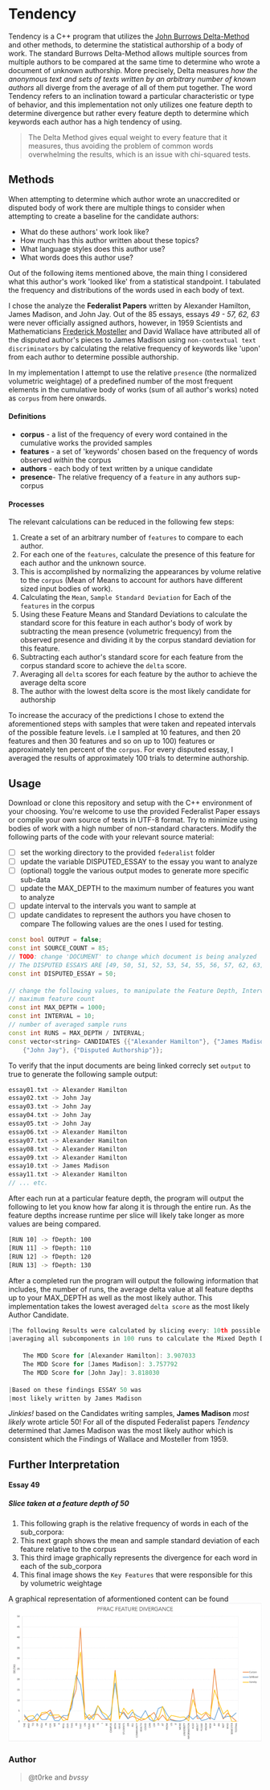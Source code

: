# Tendency
Tendency is a C++ program that utilizes the [John Burrows Delta-Method](https://pdfs.semanticscholar.org/52b3/85e2d0b098a2dadd279cf1787ea0291a7c95.pdf) and other methods, to determine the statistical authorship of a body of work. The standard Burrows Delta-Method allows multiple sources from multiple authors to be compared at the same time to determine who wrote a document of unknown authorship. More precisely, Delta measures *how the anonymous text and sets of texts written by an arbitrary number of known authors* all diverge from the average of all of them put together. The word Tendency refers to an inclination toward a particular characteristic or type of behavior, and this implementation not only utilizes one feature depth to determine divergence but rather every feature depth to determine which keywords each author has a high tendency of using.
> The Delta Method gives equal weight to every feature that it measures, thus avoiding the problem of common words overwhelming the results, which is an issue with chi-squared tests. 

## Methods
When attempting to determine which author wrote an unaccredited or disputed body of work there are multiple things to consider when attempting to create a baseline for the candidate authors:
- What do these authors' work look like?
- How much has this author written about these topics?
- What language styles does this author use?
- What words does this author use?

Out of the following items mentioned above, the main thing I considered what this author's work 'looked like' from a statistical standpoint. I tabulated the frequency and distributions of the words used in each body of text.

I chose the analyze the **Federalist Papers** written by Alexander Hamilton, James Madison, and John Jay.
Out of the 85 essays, essays *49 - 57, 62, 63* were never officially assigned authors, however, in 1959 Scientists and Mathematicians [Frederick Mosteller](https://en.wikipedia.org/wiki/Frederick_Mosteller) and David Wallace have attributed all of the disputed author's pieces to James Madison using `non-contextual text discriminators` by calculating the relative frequency of keywords like 'upon' from each author to determine possible authorship.

In my implementation I attempt to use the relative `presence` (the normalized volumetric weightage) of a predefined number of the most frequent elements in the cumulative body of works (sum of all author's works) noted as `corpus` from here onwards. 

#### Definitions
- **corpus** - a list of the frequency of every word contained in the cumulative works the provided samples 
- **features** - a set of 'keywords' chosen based on the frequency of words observed *within* the corpus
- **authors** - each body of text written by a unique candidate
- **presence**- The relative frequency of a `feature` in any authors sup-corpus

#### Processes
The relevant calculations can be reduced in the following few steps:
1. Create a set of an arbitrary number of `features` to compare to each author.
2. For each one of the `features`, calculate the presence of this feature for each author and the unknown source.
3. This is accomplished by normalizing the appearances by volume relative to the `corpus` (Mean of Means to account for authors have different sized input bodies of work).
4. Calculating the `Mean`, `Sample Standard Deviation` for Each of the `features` in the corpus
5. Using these Feature Means and Standard Deviations to calculate the standard score for this feature in each author's body of work by subtracting the mean presence (volumetric frequency) from the observed presence and dividing it by the corpus standard deviation for this feature.
6. Subtracting each author's standard score for each feature from the corpus standard score to achieve the `delta` score.
7. Averaging all `delta` scores for each feature by the author to achieve the average delta score
8. The author with the lowest delta score is the most likely candidate for authorship

To increase the accuracy of the predictions I chose to extend the aforementioned steps with samples that were taken and repeated intervals of the possible feature levels. i.e I sampled at 10 features, and then 20 features and then 30 features and so on up to 100) features or approximately ten percent of the `corpus`. For every disputed essay, I averaged the results of approximately 100 trials to determine authorship.
    
## Usage
Download or clone this repository and setup with the C++ environment of your choosing.
You're welcome to use the provided Federalist Paper essays or compile your own source of texts in UTF-8 format.
Try to minimize using bodies of work with a high number of non-standard characters.
Modify the following parts of the code with your relevant source material:
- [ ] set the working directory to the provided `federalist` folder
- [ ] update the variable DISPUTED_ESSAY to the essay you want to analyze
- [ ] (optional) toggle the various output modes to generate more specific sub-data
- [ ] update the MAX_DEPTH to the maximum number of features you want to analyze
- [ ] update interval to the intervals you want to sample at
- [ ] update candidates to represent the authors you have chosen to compare
The following values are the ones I used for testing.

```c++ 
const bool OUTPUT = false;
const int SOURCE_COUNT = 85;
// TODO: change 'DOCUMENT' to change which document is being analyzed
// The DISPUTED ESSAYS ARE [49, 50, 51, 52, 53, 54, 55, 56, 57, 62, 63]
const int DISPUTED_ESSAY = 50;

// change the following values, to manipulate the Feature Depth, Interval and number of runs
// maximum feature count
const int MAX_DEPTH = 1000;
const int INTERVAL = 10;
// number of averaged sample runs
const int RUNS = MAX_DEPTH / INTERVAL;
const vector<string> CANDIDATES {{"Alexander Hamilton"}, {"James Madison"},
    {"John Jay"}, {"Disputed Authorship"}};
```
To verify that the input documents are being linked correcly set `output` to true to generate the following sample output: 
```c++
essay01.txt -> Alexander Hamilton
essay02.txt -> John Jay
essay03.txt -> John Jay
essay04.txt -> John Jay
essay05.txt -> John Jay
essay06.txt -> Alexander Hamilton
essay07.txt -> Alexander Hamilton
essay08.txt -> Alexander Hamilton
essay09.txt -> Alexander Hamilton
essay10.txt -> James Madison
essay11.txt -> Alexander Hamilton
// ... etc.
```
After each run at a particular feature depth, the program will output the following to let you know how far along it is through the entire run. As the feature depths increase runtime per slice will likely take longer as more values are being compared.

```bash
[RUN 10] -> fDepth: 100
[RUN 11] -> fDepth: 110
[RUN 12] -> fDepth: 120
[RUN 13] -> fDepth: 130
 ```
After a completed run the program will output the following information that includes, the number of runs, the average delta value at all feature depths up to your MAX_DEPTH as well as the most likely author. This implementation takes the lowest averaged `delta score` as the most likely Author Candidate.
 ```c++
 |The following Results were calculated by slicing every: 10th possible <fDepth> and
 |averaging all subcomponents in 100 runs to calculate the Mixed Depth Delta Score.

     The MDD Score for [Alexander Hamilton]: 3.907033
     The MDD Score for [James Madison]: 3.757792
     The MDD Score for [John Jay]: 3.818030

 |Based on these findings ESSAY 50 was
 |most likely written by James Madison
 ```
 *Jinkies!* based on the Candidates writing samples, **James Madison** *most likely* wrote article 50! 
 For all of the disputed Federalist papers *Tendency* determined that James Madison was the most likely author which is consistent which the Findings of Wallace and Mosteller from 1959.

## Further Interpretation
#### Essay 49
##### Slice taken at a feature depth of 50

1. This following graph is the relative frequency of words in each of the sub_corpora:
2. This next graph shows the mean and sample standard deviation of each feature relative to the corpus
3. This third image graphically represents the divergence for each word in each of the sub_corpora
4. This final image shows the `Key Features` that were responsible for this by volumetric weightage

A graphical representation of aformentioned content can be found ![here](https://github.com/t0rke/Tendency/blob/master/emails_graphs/emails.gif?raw=true)


### Author
> @t0rke and *bvssy*

